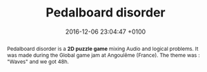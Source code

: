 ---
layout: 	project_page
title:  	"Pedalboard disorder"
date:   	2016-12-06 23:04:47 +0100
category: 	personal-project
thumb: 		/assets/pedalboard_disorder/thumb.png

excerpt: 	"Game made during the Global game jam 2017."

type: "Audio puzzle"
platforms: "Windows"
inputs: "Mouse"

abstract: |
  Pedalboard disorder is a **2D puzzle game** mixing Audio and logical problems. It was made during the Global game jam at Angoulême (France). The theme was : "Waves" and we got 48h.

team:
  - {"name": "Anize Amestoy", "role": "Sound designer"}
  - {"name": "Jean Nicolas", "role": "Game designer"}
  - {"name": "Clément Rondeau", "role": "Developer"}

tasks:
  - Gameplay mechanics
  - 3D models integration

screenshots: {"/assets/pedalboard_disorder/1.png", "/assets/pedalboard_disorder/2.png"}
---